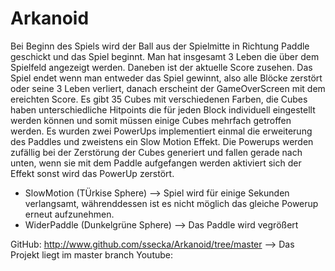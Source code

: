 # Arkanoid
Bei Beginn des Spiels wird der Ball aus der Spielmitte in Richtung Paddle geschickt und das Spiel beginnt. 
Man hat insgesamt 3 Leben die über dem Spielfeld angezeigt werden. Daneben ist der aktuelle Score zusehen. 
Das Spiel endet wenn man entweder das Spiel gewinnt, also alle Blöcke zerstört oder seine 3 Leben verliert, danach erscheint der GameOverScreen mit dem ereichten Score.
Es gibt 35 Cubes mit verschiedenen Farben, die Cubes haben unterschiedliche Hitpoints die für jeden Block individuell eingestellt werden können und somit müssen einige Cubes mehrfach getroffen werden.
Es wurden zwei PowerUps implementiert einmal die erweiterung des Paddles und zweistens ein Slow Motion Effekt.
Die Powerups werden zufällig bei der Zerstörung der Cubes generiert und fallen gerade nach unten, wenn sie mit dem Paddle aufgefangen werden aktiviert sich der Effekt sonst wird das PowerUp zerstört. 
- SlowMotion (TÜrkise Sphere) 
--> Spiel wird für einige Sekunden verlangsamt, währenddessen ist es nicht möglich das gleiche Powerup erneut aufzunehmen.
- WiderPaddle (Dunkelgrüne Sphere)
--> Das Paddle wird vegrößert 

GitHub: http://www.github.com/ssecka/Arkanoid/tree/master
--> Das Projekt liegt im master branch
Youtube:


